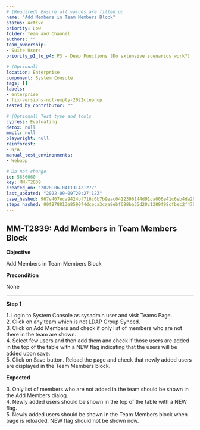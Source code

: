 ```yaml
---
# (Required) Ensure all values are filled up
name: "Add Members in Team Members Block"
status: Active
priority: Low
folder: Team and Channel
authors: ""
team_ownership: 
- Suite Users
priority_p1_to_p4: P3 - Deep Functions (Do extensive scenarios work?)

# (Optional)
location: Enterprise
component: System Console
tags: []
labels: 
- enterprise
- fix-versions-not-empty-2022cleanup
tested_by_contributor: ""

# (Optional) Test type and tools
cypress: Evaluating
detox: null
mmctl: null
playwright: null
rainforest: 
- N/A
manual_test_environments: 
- Webapp

# Do not change
id: 5656060
key: MM-T2839
created_on: "2020-06-04T13:42:27Z"
last_updated: "2022-09-09T20:27:12Z"
case_hashed: 967e407eca9424bf716c6b7b9eac0412396144d91ca006e41c6eb4da28f850d8aab3c4f35af9b62d82a2867980b1d32d
steps_hashed: 00f878813e8590f4dceca3caa8ebf688ba35d20c1289f98cfbec2f47b6c10c52f0c3e2fc95d08f887edcc2307e1d8d9e
---
```


<!-- (Auto-generated) Based on frontmatter's "key" and "name" -->

## MM-T2839: Add Members in Team Members Block

**Objective**

Add Members in Team Members Block

**Precondition**

None

---

**Step 1**

1\. Login to System Console as sysadmin user and visit Teams Page.\
2\. Click on any team which is not LDAP Group Synced.\
3\. Click on Add Members and check if only list of members who are not there in the team are shown.\
4\. Select few users and then add them and check if those users are added in the top of the table with a NEW flag indicating that the users will be added upon save.\
5\. Click on Save button. Reload the page and check that newly added users are displayed in the Team Members block.

**Expected**

3\. Only list of members who are not added in the team should be shown in the Add Members dialog.\
4\. Newly added users should be shown in the top of the table with a NEW flag.\
5\. Newly added users should be shown in the Team Members block when page is reloaded. NEW flag should not be shown now.
